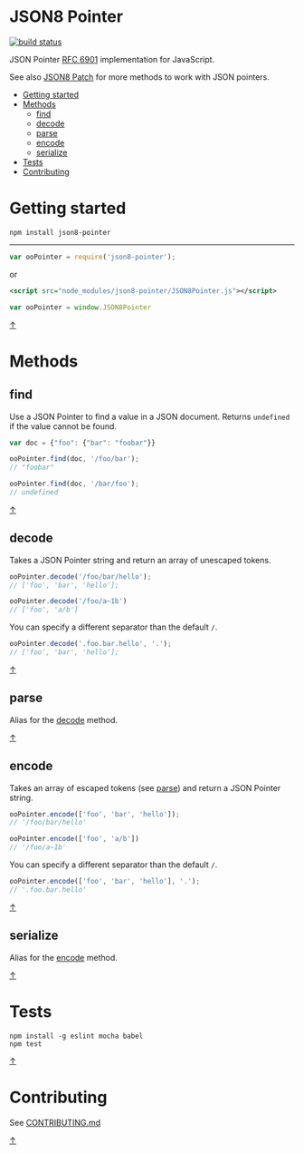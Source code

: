 JSON8 Pointer
=============

[![build status](https://img.shields.io/travis/JSON8/pointer.svg?style=flat-square)](https://travis-ci.org/JSON8/pointer)

JSON Pointer [RFC 6901](http://tools.ietf.org/html/rfc6901) implementation for JavaScript.

See also [JSON8 Patch](https://github.com/JSON8/patch) for more methods to work with JSON pointers.

* [Getting started](#getting-started)
* [Methods](#methods)
  * [find](#find)
  * [decode](#decode)
  * [parse](#parse)
  * [encode](#encode)
  * [serialize](#serialize)
* [Tests](#tests)
* [Contributing](#contributing)

# Getting started

```npm install json8-pointer```

----

```javascript
var ooPointer = require('json8-pointer');
```

or

```xml
<script src="node_modules/json8-pointer/JSON8Pointer.js"></script>
```
```javascript
var ooPointer = window.JSON8Pointer
```

[↑](#json8-pointer)

# Methods

## find

Use a JSON Pointer to find a value in a JSON document.
Returns ```undefined``` if the value cannot be found.

```javascript
var doc = {"foo": {"bar": "foobar"}}

ooPointer.find(doc, '/foo/bar');
// "foobar"

ooPointer.find(doc, '/bar/foo');
// undefined
```

[↑](#json8-pointer)

## decode

Takes a JSON Pointer string and return an array of unescaped tokens.

```javascript
ooPointer.decode('/foo/bar/hello');
// ['foo', 'bar', 'hello'];

ooPointer.decode('/foo/a~1b')
// ['foo', 'a/b']
```

You can specify a different separator than the default ```/```.

```javascript
ooPointer.decode('.foo.bar.hello', '.');
// ['foo', 'bar', 'hello'];
```

[↑](#json8-pointer)

## parse

Alias for the [decode](#decode) method.

[↑](#json8-pointer)

## encode

Takes an array of escaped tokens (see [parse](parse)) and return a JSON Pointer string.

 ```javascript
ooPointer.encode(['foo', 'bar', 'hello']);
// '/foo/bar/hello'

ooPointer.encode(['foo', 'a/b'])
// '/foo/a~1b'
```

You can specify a different separator than the default ```/```.

```javascript
ooPointer.encode(['foo', 'bar', 'hello'], '.');
// '.foo.bar.hello'
```

[↑](#json8-pointer)

## serialize

Alias for the [encode](#encode) method.

[↑](#json8-pointer)

# Tests

```
npm install -g eslint mocha babel
npm test
```

[↑](#json8-pointer)

# Contributing

See [CONTRIBUTING.md](https://github.com/JSON8/merge-pointer/blob/master/CONTRIBUTING.md)

[↑](#json8-pointer)
